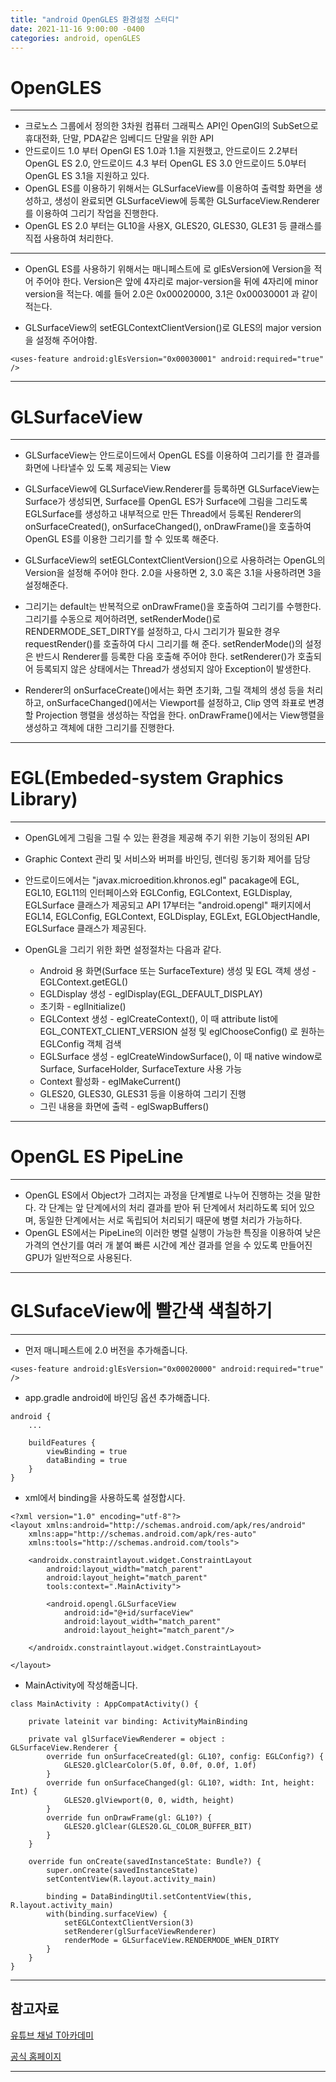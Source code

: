 ```yaml
---
title: "android OpenGLES 환경설정 스터디"
date: 2021-11-16 9:00:00 -0400
categories: android, openGLES
---
```


# OpenGLES

---

- 크로노스 그룹에서 정의한 3차원 컴퓨터 그래픽스 API인 OpenGl의 SubSet으로 휴대전화, 단말, PDA같은 임베디드 단말을 위한 API
- 안드로이드 1.0 부터 OpenGl ES 1.0과 1.1을 지원했고, 안드로이드 2.2부터 OpenGL ES 2.0, 안드로이드 4.3 부터 OpenGL ES 3.0 안드로이드 5.0부터 OpenGL ES 3.1을 지원하고 있다.
- OpenGL ES를 이용하기 위해서는 GLSurfaceView를 이용하여 출력할 화면을 생성하고, 생성이 완료되면 GLSurfaceView에 등록한 GLSurfaceView.Renderer를 이용하여 그리기 작업을 진행한다.
- OpenGL ES 2.0 부터는 GL10을 사용X, GLES20, GLES30, GLE31 등 클래스를 직접 사용하여 처리한다.

---

- OpenGL ES를 사용하기 위해서는 매니페스트에 <uses-features>로 glEsVersion에 Version을 적어 주어야 한다. Version은 앞에 4자리로 major-version을 뒤에 4자리에 minor version을 적는다.
  예를 들어 2.0은 0x00020000, 3.1은 0x00030001 과 같이 적는다.
  
- GLSurfaceView의 setEGLContextClientVersion()로 GLES의 major version을 설정해 주어야함.

```
<uses-feature android:glEsVersion="0x00030001" android:required="true" />
```

---


# GLSurfaceView

---

- GLSurfaceView는 안드로이드에서 OpenGL ES를 이용하여 그리기를 한 결과를 화면에 나타낼수 있 도록 제공되는 View
- GLSurfaceView에 GLSurfaceView.Renderer를 등록하면
  GLSurfaceView는 Surface가 생성되면, Surface를 OpenGL ES가 Surface에
  그림을 그리도록 EGLSurface를 생성하고 내부적으로 만든 Thread에서 등록된
  Renderer의 onSurfaceCreated(), onSurfaceChanged(), onDrawFrame()을 호출하여 OpenGL ES를 이용한 그리기를 할 수 있또록 해준다.
  
- GLSurfaceView의 setEGLContextClientVersion()으로 사용하려는 OpenGL의 Version을 설정해 주어야 한다. 2.0을 사용하면 2, 3.0 혹은 3.1을 사용하려면 3을 설정해준다.

- 그리기는 default는 반복적으로 onDrawFrame()을 호출하여 그리기를 수행한다. 그리기를 수동으로 제어하려면, setRenderMode()로 RENDERMODE_SET_DIRTY를 설정하고,
  다시 그리기가 필요한 경우 requestRender()를 호출하여 다시 그리기를 해 준다. setRenderMode()의 설정은 반드시 Renderer를 등록한 다음 호출해 주어야 한다.
  setRenderer()가 호출되어 등록되지 않은 상태에서는 Thread가 생성되지 않아 Exception이 발생한다.
  
- Renderer의 onSurfaceCreate()에서는 화면 초기화, 그릴 객체의 생성 등을 처리하고,
  onSurfaceChanged()에서는 Viewport를 설정하고, Clip 영역 좌표로 변경할 Projection 행렬을 생성하는 작업을 한다.
  onDrawFrame()에서는 View행렬을 생성하고 객체에 대한 그리기를 진행한다.
  
---

# EGL(Embeded-system Graphics Library)

---

- OpenGL에게 그림을 그릴 수 있는 환경을 제공해 주기 위한 기능이 정의된 API 
- Graphic Context 관리 및 서비스와 버퍼를 바인딩, 렌더링 동기화 제어를 담당
- 안드로이드에서는 "javax.microedition.khronos.egl" pacakage에 EGL, EGL10, EGL11의 인터페이스와 EGLConfig, EGLContext, EGLDisplay, EGLSurface 클래스가 제공되고
API 17부터는 "android.opengl" 패키지에서 EGL14, EGLConfig, EGLContext, EGLDisplay, EGLExt, EGLObjectHandle, EGLSurface 클래스가 제공된다.
  
- OpenGL을 그리기 위한 화면 설정절차는 다음과 같다.
  - Android 용 화면(Surface 또는 SurfaceTexture) 생성 및 EGL 객체 생성 - EGLContext.getEGL()
  - EGLDisplay 생성 - eglDisplay(EGL_DEFAULT_DISPLAY)
  - 초기화 - eglInitialize()
  - EGLContext 생성 - eglCreateContext(), 이 때 attribute list에 EGL_CONTEXT_CLIENT_VERSION 설정 및 eglChooseConfig() 로 원하는 EGLConfig 객체 검색
  - EGLSurface 생성 - eglCreateWindowSurface(), 이 때 native window로 Surface, SurfaceHolder, SurfaceTexture 사용 가능
  - Context 활성화 - eglMakeCurrent()
  - GLES20, GLES30, GLES31 등을 이용하여 그리기 진행
  - 그린 내용을 화면에 출력 - eglSwapBuffers()

---

# OpenGL ES PipeLine

---

- OpenGL ES에서 Object가 그려지는 과정을 단계별로 나누어 진행하는 것을 말한다. 각 단계는 앞 단계에서의 처리 결과를 받아 뒤 단계에서 처리하도록 되어 있으며, 동일한 단계에서는 서로 독립되어 처리되기 때문에 병렬 처리가 가능하다.
- OpenGL ES에서는 PipeLine의 이러한 병렬 실행이 가능한 특징을 이용하여 낮은 가격의 연산기를 여러 개 붙여 빠른 시간에 계산 결과를 얻을 수 있도록 만들어진 GPU가 일반적으로 사용된다.

---

# GLSufaceView에 빨간색 색칠하기

---

- 먼저 매니페스트에 2.0 버전을 추가해줍니다.

```
<uses-feature android:glEsVersion="0x00020000" android:required="true" />
```

- app.gradle android에 바인딩 옵션 추가해줍니다.

```
android {
    ...

    buildFeatures {
        viewBinding = true
        dataBinding = true
    }
}
```

- xml에서 binding을 사용하도록 설정합시다.

```
<?xml version="1.0" encoding="utf-8"?>
<layout xmlns:android="http://schemas.android.com/apk/res/android"
    xmlns:app="http://schemas.android.com/apk/res-auto"
    xmlns:tools="http://schemas.android.com/tools">

    <androidx.constraintlayout.widget.ConstraintLayout
        android:layout_width="match_parent"
        android:layout_height="match_parent"
        tools:context=".MainActivity">

        <android.opengl.GLSurfaceView
            android:id="@+id/surfaceView"
            android:layout_width="match_parent"
            android:layout_height="match_parent"/>

    </androidx.constraintlayout.widget.ConstraintLayout>

</layout>
```

- MainActivity에 작성해줍니다.

```
class MainActivity : AppCompatActivity() {

    private lateinit var binding: ActivityMainBinding

    private val glSurfaceViewRenderer = object : GLSurfaceView.Renderer {
        override fun onSurfaceCreated(gl: GL10?, config: EGLConfig?) {
            GLES20.glClearColor(5.0f, 0.0f, 0.0f, 1.0f)
        }
        override fun onSurfaceChanged(gl: GL10?, width: Int, height: Int) {
            GLES20.glViewport(0, 0, width, height)
        }
        override fun onDrawFrame(gl: GL10?) {
            GLES20.glClear(GLES20.GL_COLOR_BUFFER_BIT)
        }
    }

    override fun onCreate(savedInstanceState: Bundle?) {
        super.onCreate(savedInstanceState)
        setContentView(R.layout.activity_main)

        binding = DataBindingUtil.setContentView(this, R.layout.activity_main)
        with(binding.surfaceView) {
            setEGLContextClientVersion(3)
            setRenderer(glSurfaceViewRenderer)
            renderMode = GLSurfaceView.RENDERMODE_WHEN_DIRTY
        }
    }
}
```

---

## 참고자료

[유튜브 채널 T아카데미](https://youtu.be/PjroUrwpfRE)

[공식 홈페이지](https://developer.android.com/training/graphics/opengl/environment?hl=ko)

---